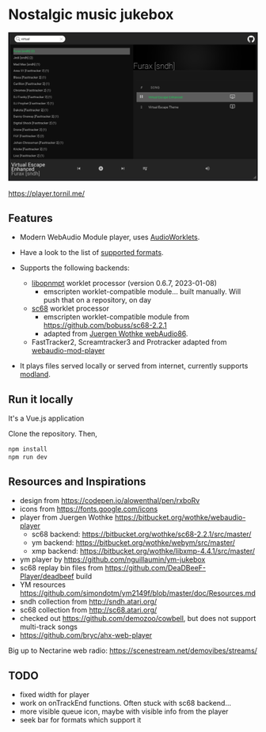# Nostalgic music jukebox

![Good Old Bits](screen.png)

https://player.tornil.me/



## Features
- Modern WebAudio Module player, uses [AudioWorklets](https://developer.mozilla.org/en-US/docs/Web/API/AudioWorklet).

- Have a look to the list of [supported formats](src/README.md).

- Supports the following backends:
  - [libopnmpt](https://lib.openmpt.org/libopenmpt/) worklet processor (version 0.6.7, 2023-01-08)
    - emscripten worklet-compatible module... built manually. Will push that on a repository, on day
  - [sc68](http://sc68.atari.org/index.html) worklet processor
    - emscripten worklet-compatible module from https://github.com/bobuss/sc68-2.2.1
    - adapted from [Juergen Wothke webAudio86](https://bitbucket.org/wothke/sc68-2.2.1/src/master/).
  - FastTracker2, Screamtracker3 and Protracker adapted from [webaudio-mod-player](https://github.com/electronoora/webaudio-mod-player)

- It plays files served locally or served from internet, currently supports [modland](https://modland.com/).


## Run it locally

It's a Vue.js application

Clone the repository. Then,

```
npm install
npm run dev
```


## Resources and Inspirations

- design from https://codepen.io/alowenthal/pen/rxboRv
- icons from https://fonts.google.com/icons
- player from Juergen Wothke https://bitbucket.org/wothke/webaudio-player
  - sc68 backend: https://bitbucket.org/wothke/sc68-2.2.1/src/master/
  - ym backend: https://bitbucket.org/wothke/webym/src/master/
  - xmp backend: https://bitbucket.org/wothke/libxmp-4.4.1/src/master/
- ym player by https://github.com/nguillaumin/ym-jukebox
- sc68 replay bin files from https://github.com/DeaDBeeF-Player/deadbeef build
- YM resources https://github.com/simondotm/ym2149f/blob/master/doc/Resources.md
- sndh collection from http://sndh.atari.org/
- sc68 collection from http://sc68.atari.org/
- checked out https://github.com/demozoo/cowbell, but does not support multi-track songs
- https://github.com/bryc/ahx-web-player

Big up to Nectarine web radio: https://scenestream.net/demovibes/streams/



## TODO
- fixed width for player
- work on onTrackEnd functions. Often stuck with sc68 backend...
- more visible queue icon, maybe with visible info from the player
- seek bar for formats which support it
